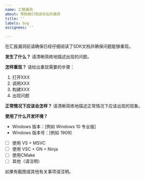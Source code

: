 ```yaml
---
name: 汇报漏洞
about: 帮助我们改进存在的漏洞
title: ''
labels: bug
assignees: ''

---
```


在汇报漏洞前请确保已经仔细阅读了SDK文档并确保问题能够重现。

**发生了什么？**
请清晰简练地描述出现的问题。

**怎样重现？**
请给出重现需要的步骤：
1. 打开XXX
2. 调用XXX
3. 构建XXX
4. 出现问题

**正常情况下应该会怎样？**
请清晰简练地描述正常情况下应该出现的现象。

**使用了什么开发环境？**
 - Windows 版本：[例如 Windows 10 专业版]
 - Windows 版本号：[例如 1909]
 - [ ] 使用 VS + MSVC
 - [ ] 使用 VSC + GN + Ninja
 - [ ] 使用CMake
 - [ ] 其他（请注明）

如果有截图或其他有关事项请注明。
